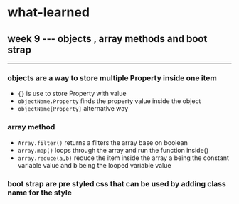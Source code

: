 # what-learned

## week 9 --- objects , array methods and boot strap
___

### objects are a way to store multiple Property inside one item
* `{}` is use to store Property with value
* `objectName.Property` finds the property value inside the object
* `objectName[Property]` alternative way

### array method
* `Array.filter()` returns a filters the array base on boolean
* `array.map()` loops through the array and run the function inside()
* `array.reduce(a,b)` reduce the item inside the array a being the constant variable value and b being the looped variable value


### boot strap are pre styled css that can be used by adding class name for the style 
